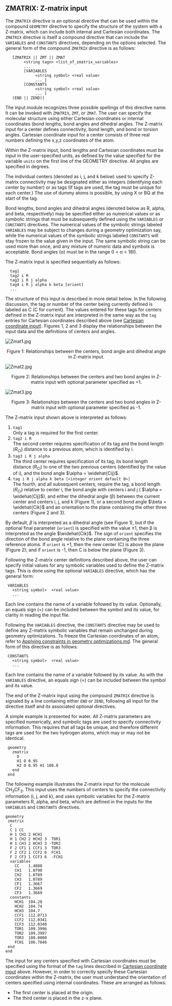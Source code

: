 ## ZMATRIX: Z-matrix input

The `ZMATRIX` directive is an optional directive that can be used within
the compound `GEOMETRY` directive to specify the structure of the system
with a Z-matrix, which can include both internal and Cartesian
coordinates. The `ZMATRIX` directive is itself a compound directive that
can include the `VARIABLES` and `CONSTANTS` directives, depending on the
options selected. The general form of the compound `ZMATRIX` directive is
as follows:
```
   [ZMATRIX || ZMT || ZMAT 
        <string tagn> <list_of_zmatrix_variables>  
        ...  
        [VARIABLES 
             <string symbol> <real value>  
             ... ]  
        [CONSTANTS  
             <string symbol> <real value>  
             ... ]  
   (END || ZEND)]
```
The input module recognizes three possible spellings of this directive
name. It can be invoked with `ZMATRIX`, `ZMT`, or `ZMAT`. The user can specify
the molecular structure using either Cartesian coordinates or internal
coordinates (bond lengths, bond angles and dihedral angles. The Z-matrix
input for a center defines connectivity, bond length, and bond or
torsion angles. Cartesian coordinate input for a center consists of
three real numbers defining the x,y,z coordinates of the atom.

Within the Z-matrix input, bond lengths and Cartesian coordinates must
be input in the user-specified units, as defined by the value specified
for the variable `units` on the first line of the GEOMETRY directive.
All angles are specified in degrees.

The individual centers (denoted as i, j, and k below) used to specify
Z-matrix connectivity may be designated either as integers (identifying
each center by number) or as tags (If tags are used, the tag must be
unique for each center.) The use of dummy atoms is possible, by using X
or BQ at the start of the tag.

Bond lengths, bond angles and dihedral angles (denoted below as R,
alpha, and beta, respectively) may be specified either as numerical
values or as symbolic strings that must be subsequently defined using
the `VARIABLES` or `CONSTANTS` directives. The numerical values of the
symbolic strings labeled `VARIABLES` may be subject to changes during a
geometry optimization say, while the numerical values of the symbolic
strings labeled `CONSTANTS` will stay frozen to the value given in the
input. The same symbolic string can be used more than once, and any
mixture of numeric data and symbols is acceptable. Bond angles (α) must
be in the range 0 < α < 180.

The Z-matrix input is specified sequentially as follows:
```
  tag1  
  tag2 i R  
  tag3 i R j alpha 
  tag4 i R j alpha k beta [orient]  
  ...
```
The structure of this input is described in more detail below. In the
following discussion, the tag or number of the center being currently
defined is labeled as C (C for current). The values entered for these
tags for centers defined in the Z-matrix input are interpreted in the
same way as the `tag` entries for Cartesian coordinates described above
(see [Cartesian coordinate
input](Cartesian-coordinate-input.md)). Figures 1, 2 and 3
display the relationships between the input data and the definitions of
centers and angles.

![Zmat1.jpg](Zmat1.jpg)

<center>

Figure 1: Relationships between the centers, bond angle and dihedral
angle in Z-matrix input.

</center>

![Zmat2.jpg](Zmat2.jpg)

<center>

Figure 2: Relationships between the centers and two bond angles in
Z-matrix input with optional parameter specified as +1.

</center>

![Zmat3.jpg](Zmat3.jpg)

<center>

Figure 3: Relationships between the centers and two bond angles in
Z-matrix input with optional parameter specified as -1.

</center>

The Z-matrix input shown above is interpreted as follows:

1.  `tag1`  
    Only a tag is required for the first center.
2.  `tag2 i R`  
    The second center requires specification of its tag and the bond
    length (*R<sub>Ci</sub>*) distance to a previous atom, which is identified by i.
3.  `tag3 i R j alpha`  
    The third center requires specification of its tag, its bond length
    distance (*R<sub>Ci</sub>*) to one of the two previous centers (identified
    by the value of i), and the bond angle  $\alpha = \widehat{Cij}$.
4.  `tag i R j alpha k beta [<integer orient default 0>]`  
    The fourth, and all subsequent centers, require the tag, a bond
   length (*R<sub>Ci</sub>*) relative to center i, the bond angle with
    centers i and j ( $\alpha = \widehat{Cij}$), and either the
    dihedral angle (β) between the current center and centers i, j, and
    k (Figure 1), or a second bond angle $\beta = \widehat{Cik}$ and
    an orientation to the plane containing the other three centers
    (Figure 2 and 3).

By default, *β* is interpreted as a dihedral angle (see Figure 1), but if
the optional final parameter (`orient`) is specified with the value ±1,
then β is interpreted as the angle $\widehat{Cik}$. The sign of
`orient` specifies the direction of the bond angle relative to the plane
containing the three reference atoms. If `orient` is +1, then the new
center (C) is above the plane (Figure 2); and if `orient` is -1, then C
is below the plane (Figure 3).

Following the Z-matrix center definitions described above, the user can
specify initial values for any symbolic variables used to define the
Z-matrix tags. This is done using the optional `VARIABLES` directive,
which has the general form:
```
 VARIABLES 
   <string symbol>  <real value>  
   ...
```
Each line contains the name of a variable followed by its value.
Optionally, an equals sign (=) can be included between the symbol and
its value, for clarity in reading the input file.

Following the `VARIABLES` directive, the `CONSTANTS` directive may be used
to define any Z-matrix symbolic variables that remain unchanged during
geometry optimizations. To freeze the Cartesian coordinates of an atom,
refer to [Applying constraints in geometry optimizations.md](ZCOORD-Forcing-internal-coordinates.md#applying_constraints-in-geometry-optimizations).
The general form of this directive is as follows:
```
 CONSTANTS  
   <string symbol>  <real value>  
   ...
```
Each line contains the name of a variable followed by its value. As with
the `VARIABLES` directive, an equals sign (=) can be included between the
symbol and its value.

The end of the Z-matrix input using the compound `ZMATRIX` directive is
signaled by a line containing either `END` or `ZEND`, following all input
for the directive itself and its associated optional directives.

A simple example is presented for water. All Z-matrix parameters are
specified numerically, and symbolic tags are used to specify
connectivity information. This requires that all tags be unique, and
therefore different tags are used for the two hydrogen atoms, which may
or may not be identical.
```
 geometry 
   zmatrix   
     O  
     H1 O 0.95  
     H2 O 0.95 H1 108.0  
   end  
 end
```
The following example illustrates the Z-matrix input for the molecule
CH<sub>3</sub>CF<sub>3</sub>. This input uses the numbers of centers to specify the
connectivity information (i, j, and k), and uses symbolic variables for
the Z-matrix parameters R, alpha, and beta, which are defined in the
inputs for the `VARIABLES` and `CONSTANTS` directives.
```
geometry  
 zmatrix  
  C   
  C 1 CC  
  H 1 CH1 2 HCH1  
  H 1 CH2 2 HCH2 3  TOR1   
  H 1 CH3 2 HCH3 3 -TOR2   
  F 2 CF1 1 CCF1 3  TOR3   
  F 2 CF2 1 CCF2 6  FCH1  
  F 2 CF3 1 CCF3 6  -FCH1 
  variables 
    CC    1.4888  
    CH1   1.0790  
    CH2   1.0789   
    CH3   1.0789    
    CF1   1.3667   
    CF2   1.3669   
    CF3   1.3669  
  constants  
    HCH1  104.28  
    HCH2  104.74   
    HCH3  104.7   
    CCF1  112.0713   
    CCF2  112.0341   
    CCF3  112.0340  
    TOR1  109.3996   
    TOR2  109.3997  
    TOR3  180.0000  
    FCH1  106.7846  
 end   
end
```
The input for any centers specified with Cartesian coordinates must be
specified using the format of the `tag` lines described in [Cartesian
coordinate input](Cartesian-coordinate-input.md) above.
However, in order to correctly specify these Cartesian coordinates
within the Z-matrix, the user must understand the orientation of centers
specified using internal coordinates. These are arranged as follows:

  - The first center is placed at the origin.
  - The third center is placed in the z-x plane.
